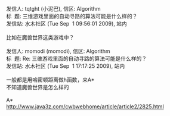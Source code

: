 发信人: tqtght (小泥巴), 信区: Algorithm<br />标 &nbsp;题: 三维游戏里面的自动寻路的算法可能是什么样的？<br />发信站: 水木社区 (Tue Sep &nbsp;1 09:56:01 2009), 站内<br /><br />比如在魔兽世界这类游戏中？<br /><br />发信人: momodi (momodi), 信区: Algorithm<br />标 &nbsp;题: Re: 三维游戏里面的自动寻路的算法可能是什么样的？<br />发信站: 水木社区 (Tue Sep &nbsp;1 17:17:25 2009), 站内<br /><br />一般都是用哈密顿距离做h函数，来A*<br />不知道魔兽世界是怎么样的<br /><br />A*<br />http://www.java3z.com/cwbwebhome/article/article2/2825.html<br />